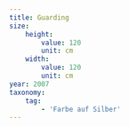 ```yaml
---
title: Guarding
size:
    height:
        value: 120
        unit: cm
    width:
        value: 120
        unit: cm
year: 2007
taxonomy:
    tag:
        - 'Farbe auf Silber'
---
```

